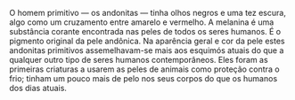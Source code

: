 ﻿O homem primitivo — os andonitas — tinha olhos negros e uma tez escura, algo como um cruzamento entre amarelo e vermelho. A melanina é uma substância corante encontrada nas peles de todos os seres humanos. É o pigmento original da pele andônica. Na aparência geral e cor da pele estes andonitas primitivos assemelhavam-se mais aos esquimós atuais do que a qualquer outro tipo de seres humanos contemporâneos. Eles foram as primeiras criaturas a usarem as peles de animais como proteção contra o frio; tinham um pouco mais de pelo nos seus corpos do que os humanos dos dias atuais.